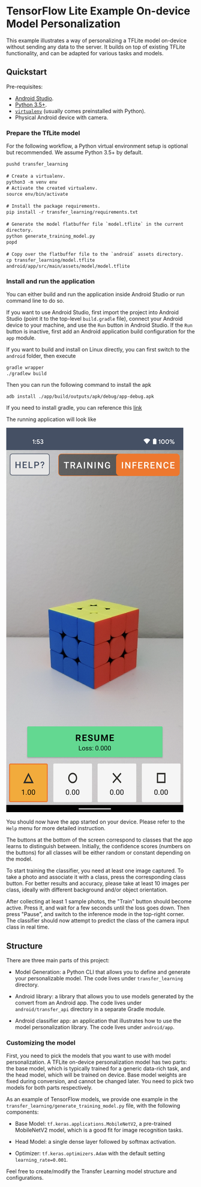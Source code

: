 # TensorFlow Lite Example On-device Model Personalization

This example illustrates a way of personalizing a TFLite model
on-device without sending any data to the server. It builds
on top of existing TFLite functionality, and can be adapted
for various tasks and models.

## Quickstart

Pre-requisites:

- [Android Studio](https://developer.android.com/studio).
- [Python 3.5+](https://www.python.org/downloads/).
- [`virtualenv`](https://packaging.python.org/guides/installing-using-pip-and-virtual-environments/#installing-virtualenv)
  (usually comes preinstalled with Python).
- Physical Android device with camera.

### Prepare the TfLite model

For the following workflow, a Python virtual environment setup is optional but
recommended. We assume Python 3.5+ by default.

```shell
pushd transfer_learning

# Create a virtualenv.
python3 -m venv env
# Activate the created virtualenv.
source env/bin/activate

# Install the package requirements.
pip install -r transfer_learning/requirements.txt

# Generate the model flatbuffer file `model.tflite` in the current directory.
python generate_training_model.py
popd

# Copy over the flatbuffer file to the `android` assets directory.
cp transfer_learning/model.tflite android/app/src/main/assets/model/model.tflite
```

### Install and run the application

You can either build and run the application inside Android Studio
or run command line to do so.

If you want to use Android Studio, first import the
project into Android Studio (point it to the top-level `build.gradle`
file), connect your Android device to your machine, and use the
`Run` button in Android Studio. If the `Run` button is inactive,
first add an Android application build configuration for the `app`
module.

If you want to build and install on Linux directly, you can first
switch to the `android` folder, then execute

```shell
gradle wrapper
./gradlew build
```

Then you can run the following command to install the apk

```shell
adb install ./app/build/outputs/apk/debug/app-debug.apk
```

If you need to install gradle, you can reference this [link](https://docs.gradle.org/current/userguide/installation.html)

The running application will look like

![Screenshot from the app](app_screenshot.png)

You should now have the app started on your device. Please refer to the `Help`
menu for more detailed instruction.

The buttons at the bottom of the screen correspond to classes that the app
learns to distinguish between. Initially, the confidence scores
(numbers on the buttons) for all classes will be either random
or constant depending on the model.

To start training the classifier, you need at least one image captured.
To take a photo and associate it with a class, press the corresponding
class button. For better results and accuracy, please take at least 10
images per class, ideally with different background and/or object orientation.

After collecting at least 1 sample photos, the "Train" button should
become active. Press it, and wait for a few seconds until the loss
goes down. Then press "Pause", and switch to the inference
mode in the top-right corner.  The classifier should now attempt
to predict the class of the camera input class in real time.

## Structure

There are three main parts of this project:

- Model Generation: a Python CLI that allows you to
  define and generate your personalizable model. The code
  lives under `transfer_learning` directory.

- Android library: a library that allows you to use models
  generated by the convert from an Android app. The code
  lives under `android/transfer_api` directory in a separate
  Gradle module.

- Android classifier app: an application that illustrates
  how to use the model personalization library. The code lives
  under `android/app`.

### Customizing the model

First, you need to pick the models that you want to use with model
personalization. A TFLite on-device personalization model has two parts:
the base model, which is typically trained for a generic data-rich task,
and the head model, which will be trained on device. Base model weights
are fixed during conversion, and cannot be changed later. You need
to pick two models for both parts respectively.

As an example of TensorFlow models, we provide one example in the
`transfer_learning/generate_training_model.py` file, with the following
components:

- Base Model: `tf.keras.applications.MobileNetV2`, a pre-trained
  MobileNetV2 model, which is a good fit for image recognition tasks.

- Head Model: a single dense layer followed by softmax activation.

- Optimizer: `tf.keras.optimizers.Adam` with the default setting
  `learning_rate=0.001`.

Feel free to create/modify the Transfer Learning model structure and
configurations.
